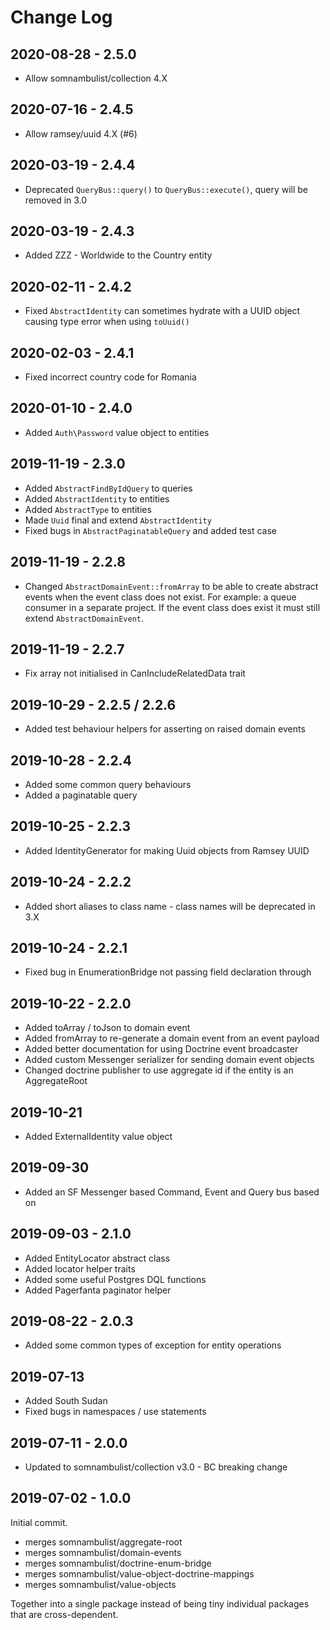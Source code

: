 Change Log
==========

2020-08-28 - 2.5.0
------------------

 * Allow somnambulist/collection 4.X

2020-07-16 - 2.4.5
------------------

 * Allow ramsey/uuid 4.X (#6)

2020-03-19 - 2.4.4
------------------

 * Deprecated `QueryBus::query()` to `QueryBus::execute()`, query will be removed in 3.0
 
2020-03-19 - 2.4.3
------------------

 * Added ZZZ - Worldwide to the Country entity

2020-02-11 - 2.4.2
------------------

 * Fixed `AbstractIdentity` can sometimes hydrate with a UUID object causing type error when using `toUuid()`

2020-02-03 - 2.4.1
------------------

 * Fixed incorrect country code for Romania

2020-01-10 - 2.4.0
------------------

 * Added `Auth\Password` value object to entities

2019-11-19 - 2.3.0
------------------

 * Added `AbstractFindByIdQuery` to queries
 * Added `AbstractIdentity` to entities
 * Added `AbstractType` to entities
 * Made `Uuid` final and extend `AbstractIdentity`
 * Fixed bugs in `AbstractPaginatableQuery` and added test case

2019-11-19 - 2.2.8
------------------

 * Changed `AbstractDomainEvent::fromArray` to be able to create abstract events when
   the event class does not exist. For example: a queue consumer in a separate project.
   If the event class does exist it must still extend `AbstractDomainEvent`.

2019-11-19 - 2.2.7
------------------

 * Fix array not initialised in CanIncludeRelatedData trait

2019-10-29 - 2.2.5 / 2.2.6
--------------------------

 * Added test behaviour helpers for asserting on raised domain events

2019-10-28 - 2.2.4
------------------

 * Added some common query behaviours
 * Added a paginatable query
 
2019-10-25 - 2.2.3
------------------

 * Added IdentityGenerator for making Uuid objects from Ramsey UUID

2019-10-24 - 2.2.2
------------------

 * Added short aliases to class name - class names will be deprecated in 3.X

2019-10-24 - 2.2.1
------------------

 * Fixed bug in EnumerationBridge not passing field declaration through

2019-10-22 - 2.2.0
------------------

 * Added toArray / toJson to domain event
 * Added fromArray to re-generate a domain event from an event payload
 * Added better documentation for using Doctrine event broadcaster
 * Added custom Messenger serializer for sending domain event objects
 * Changed doctrine publisher to use aggregate id if the entity is an AggregateRoot

2019-10-21
----------

 * Added ExternalIdentity value object

2019-09-30
----------

 * Added an SF Messenger based Command, Event and Query bus based on

2019-09-03 - 2.1.0
------------------

 * Added EntityLocator abstract class
 * Added locator helper traits
 * Added some useful Postgres DQL functions
 * Added Pagerfanta paginator helper

2019-08-22 - 2.0.3
------------------

 * Added some common types of exception for entity operations

2019-07-13
----------

 * Added South Sudan
 * Fixed bugs in namespaces / use statements

2019-07-11 - 2.0.0
------------------

 * Updated to somnambulist/collection v3.0 - BC breaking change

2019-07-02 - 1.0.0
------------------

Initial commit.

 * merges somnambulist/aggregate-root
 * merges somnambulist/domain-events
 * merges somnambulist/doctrine-enum-bridge
 * merges somnambulist/value-object-doctrine-mappings
 * merges somnambulist/value-objects

Together into a single package instead of being tiny individual packages that are cross-dependent.
